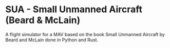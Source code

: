 # SUA - Small Unmanned Aircraft (Beard & McLain)
A flight simulator for a MAV based on the book Small Unmanned Aircraft by Beard and McLain done in Python and Rust.
